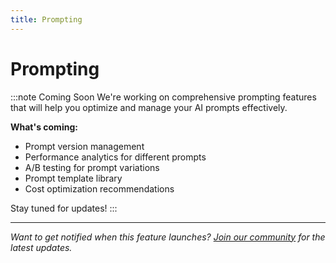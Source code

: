 ```yaml
---
title: Prompting
---
```


# Prompting

:::note Coming Soon
We're working on comprehensive prompting features that will help you optimize and manage your AI prompts effectively.

**What's coming:**

- Prompt version management
- Performance analytics for different prompts
- A/B testing for prompt variations
- Prompt template library
- Cost optimization recommendations

Stay tuned for updates!
:::

---

_Want to get notified when this feature launches? [Join our community](https://s.voltagent.dev/discord) for the latest updates._
